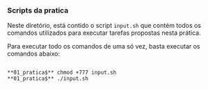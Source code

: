 ### Scripts da pratica

Neste diretório, está contido o script `input.sh` que contém todos os comandos utilizados para executar tarefas propostas nesta prática.

Para executar todo os comandos de uma só vez, basta executar os comandos abaixo:

```

**01_pratica$** chmod +777 input.sh
**01_pratica$** ./input.sh

```

